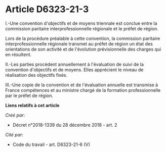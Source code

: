 # Article D6323-21-3

I.-Une convention d'objectifs et de moyens triennale est conclue entre la commission paritaire interprofessionnelle régionale
et le préfet de région.

Lors de la procédure préalable à cette convention, la commission paritaire interprofessionnelle régionale transmet au préfet
de région un état des orientations de son activité et de l'évolution prévisionnelle des charges qui en résultent.

II.-Les parties procèdent annuellement à l'évaluation de suivi de la convention d'objectifs et de moyens. Elles apprécient le
niveau de réalisation des objectifs fixés.

III.-Une copie de la convention et de l'évaluation annuelle est transmise à France compétences et au ministre chargé de la
formation professionnelle par le préfet de région.

**Liens relatifs à cet article**

_Créé par_:

  - Décret n°2018-1339 du 28 décembre 2018 - art. 2

_Cité par_:

  - Code du travail - art. D6323-21-6 (V)
